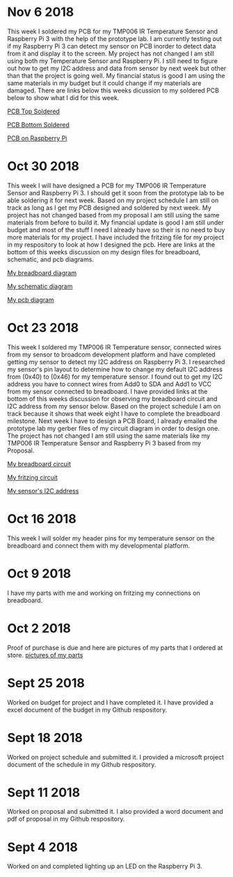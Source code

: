 # Nov 6 2018
This week I soldered my PCB for my TMP006 IR Temperature Sensor and Raspberry Pi 3 with the help of the prototype lab. I am currently testing out if my Raspberry Pi 3 can detect my sensor on PCB inorder to detect data from it and display it to the screen. My project has not changed I am still using both my Temperature Sensor and Raspberry Pi. I still need to figure out how to get my I2C address and data from sensor by next week but other than that the project is going well. My financial status is good I am using the same materials in my budget but it could change if my materials are damaged. There are links below this weeks dicussion to my soldered PCB below to show what I did for this week.

[PCB Top Soldered](https://raw.githubusercontent.com/n01103934/Thermometer/master/images/PCBTop.jpg)

[PCB Bottom Soldered](https://raw.githubusercontent.com/n01103934/Thermometer/master/images/PCBBottom.jpg)

[PCB on Raspberry Pi](https://raw.githubusercontent.com/n01103934/Thermometer/master/images/PCBPi.jpg)



# Oct 30 2018
This week I will have designed a PCB for my TMP006 IR Temperature Sensor and Raspberry Pi 3. I should get it soon from the prototype lab to be able soldering it for next week. Based on my project schedule I am still on track as long as I get my PCB designed and soldered by next week. My project has not changed based from my proposal I am still using the same materials from before to build it. My financial update is good I am still under budget and most of the stuff I need I already have so their is no need to buy more materials for my project. I have included the fritzing file for my project in my respository to look at how I designed the pcb. Here are links at the bottom of this weeks discussion on my design files for breadboard, schematic, and pcb diagrams.

[My breadboard diagram](https://raw.githubusercontent.com/n01103934/Thermometer/master/images/Thermometer%20Circuit%20Diagram_bb.png)

[My schematic diagram](https://raw.githubusercontent.com/n01103934/Thermometer/master/images/Thermometer%20Circuit%20Diagram_schem.png)

[My pcb diagram](https://raw.githubusercontent.com/n01103934/Thermometer/master/images/Thermometer%20Circuit%20Diagram_pcb.png)

# Oct 23 2018
This week I soldered my TMP006 IR Temperature sensor, connected wires from my sensor to broadcom development platform and have completed getting my sensor to detect my I2C address on Raspberry Pi 3. I researched my sensor's pin layout to determine how to change my default I2C address from (0x40) to (0x46) for my temperature sensor. I found out to get my I2C address you have to connect wires from Add0 to SDA and Add1 to VCC from my sensor connected to breadboard. I have provided links at the bottom of this weeks discussion for observing my breadboard circuit and I2C address from my sensor below.  Based on the project schedule I am on track because it shows that week eight I have to complete the breadboard milestone. Next week I have to design a PCB Board, I already emailed the prototype lab my gerber files of my circuit diagram in order to design one. The project has not changed I am still using the same materials like my TMP006 IR Temperature Sensor and Raspberry Pi 3 based from my Proposal.

[My breadboard circuit](https://raw.githubusercontent.com/n01103934/Thermometer/master/images/breadboard_circuit_diagram.png)

[My fritzing circuit](https://raw.githubusercontent.com/n01103934/Thermometer/master/images/Thermometer%20Circuit%20Diagram_bb.png)

[My sensor's I2C address](https://raw.githubusercontent.com/n01103934/Thermometer/master/images/I2CAddress.PNG)

# Oct 16 2018 
This week I will solder my header pins for my temperature sensor on the breadboard and connect them with my developmental platform.

# Oct 9 2018
I have my parts with me and working on fritzing my connections on breadboard.

# Oct 2 2018
Proof of purchase is due and here are pictures of my parts that I ordered at store.
[pictures of my parts](https://raw.githubusercontent.com/n01103934/Thermometer/master/images/parts.png)

# Sept 25 2018
Worked on budget for project and I have completed it. I have provided a excel document of the budget in my Github respository.

# Sept 18 2018
Worked on project schedule and submitted it. I provided a microsoft project document of the schedule in my Github respository.

# Sept 11 2018
Worked on proposal and submitted it. I also provided a word document and pdf of proposal in my Github respository.

# Sept 4 2018
Worked on and completed lighting up an LED on the Raspberry Pi 3. 
